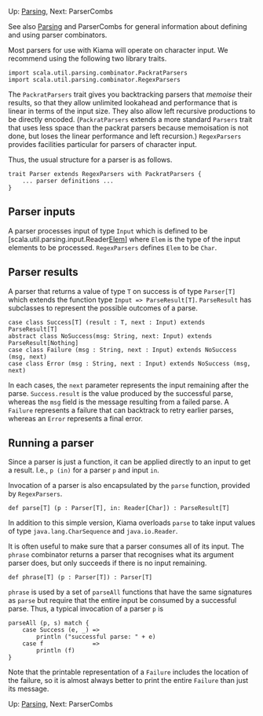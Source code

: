 Up: [Parsing](Parsing.md), Next: ParserCombs

See also [Parsing](Parsing.md) and ParserCombs for general information about defining
and using parser combinators.

Most parsers for use with Kiama will operate on character input.
We recommend using the following two library traits.

```
import scala.util.parsing.combinator.PackratParsers
import scala.util.parsing.combinator.RegexParsers
```

The `PackratParsers` trait gives you backtracking parsers that
_memoise_ their results, so that they allow unlimited lookahead
and performance that is linear in terms of the input size.  They
also allow left recursive productions to be directly encoded.
(`PackratParsers` extends a more standard `Parsers` trait that
uses less space than the packrat parsers because memoisation is
not done, but loses the linear performance and left recursion.)
`RegexParsers` provides facilities particular for parsers of
character input.

Thus, the usual structure for a parser is as follows.

```
trait Parser extends RegexParsers with PackratParsers {
    ... parser definitions ...
}
```

## Parser inputs ##

A parser processes input of type `Input` which is defined to be
[scala.util.parsing.input.Reader[Elem](http://www.scala-lang.org/docu/files/api/scala/util/parsing/input/Reader.html)]
where `Elem` is the type of the input elements to be processed.
`RegexParsers` defines `Elem` to be `Char`.

## Parser results ##

A parser that returns a value of type `T` on success is of type `Parser[T]`
which extends the function type `Input => ParseResult[T]`.
`ParseResult` has subclasses to represent the possible outcomes of
a parse.

```
case class Success[T] (result : T, next : Input) extends ParseResult[T]
abstract class NoSuccess(msg: String, next: Input) extends ParseResult[Nothing]
case class Failure (msg : String, next : Input) extends NoSuccess (msg, next)
case class Error (msg : String, next : Input) extends NoSuccess (msg, next)
```

In each cases, the `next` parameter represents the input remaining after
the parse. `Success.result` is the value produced by the successful
parse, whereas the `msg` field is the message resulting from a failed
parse.  A `Failure` represents a failure that can backtrack to retry
earlier parses, whereas an `Error` represents a final error.

## Running a parser ##

Since a parser is just a function, it can be applied directly to an
input to get a result. I.e., `p (in)` for a parser `p` and input `in`.

Invocation of a parser is also encapsulated by the `parse` function,
provided by `RegexParsers`.

```
def parse[T] (p : Parser[T], in: Reader[Char]) : ParseResult[T]
```

In addition to this simple version, Kiama overloads `parse` to take
input values of type `java.lang.CharSequence` and `java.io.Reader`.

It is often useful to make sure that a parser consumes all of its
input. The `phrase` combinator returns a parser that recognises what
its argument parser does, but only succeeds if there is no input
remaining.

```
def phrase[T] (p : Parser[T]) : Parser[T]
```

`phrase` is used by a set of `parseAll` functions that have the same
signatures as `parse` but require that the entire input be consumed
by a successful parse. Thus, a typical invocation of a parser `p` is

```
parseAll (p, s) match {
    case Success (e, _) =>
        println ("successful parse: " + e)
    case f              =>
        println (f)
}
```

Note that the printable representation of a `Failure` includes the
location of the failure, so it is almost always better to print the
entire `Failure` than just its message.

Up: [Parsing](Parsing.md), Next: ParserCombs
